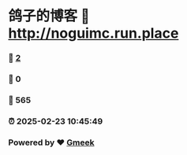 # 鸽子的博客 :link: http://noguimc.run.place 
### :page_facing_up: [2](http://noguimc.run.place/tag.html) 
### :speech_balloon: 0 
### :hibiscus: 565 
### :alarm_clock: 2025-02-23 10:45:49 
### Powered by :heart: [Gmeek](https://github.com/Meekdai/Gmeek)
